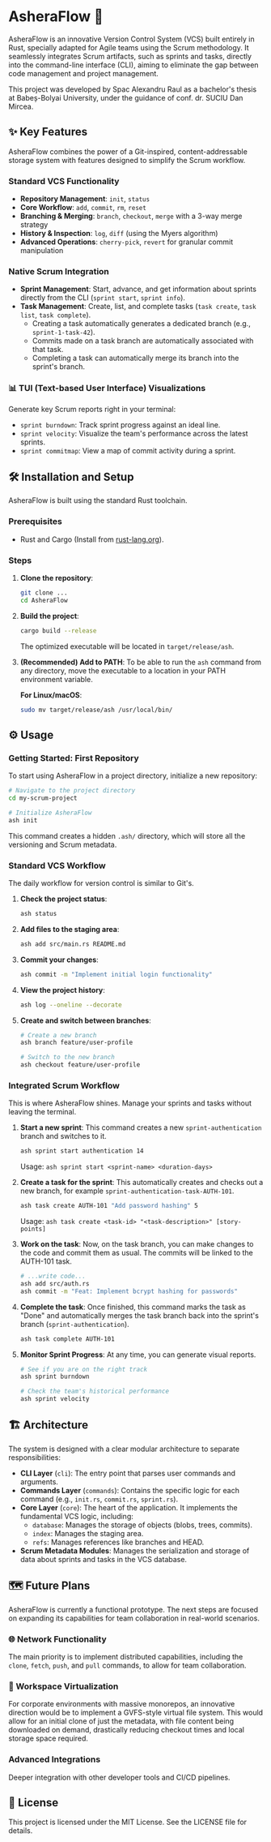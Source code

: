 # AsheraFlow 🌿

AsheraFlow is an innovative Version Control System (VCS) built entirely in Rust, specially adapted for Agile teams using the Scrum methodology. It seamlessly integrates Scrum artifacts, such as sprints and tasks, directly into the command-line interface (CLI), aiming to eliminate the gap between code management and project management.

This project was developed by Spac Alexandru Raul as a bachelor's thesis at Babeș-Bolyai University, under the guidance of conf. dr. SUCIU Dan Mircea.

## ✨ Key Features

AsheraFlow combines the power of a Git-inspired, content-addressable storage system with features designed to simplify the Scrum workflow.

### Standard VCS Functionality

- **Repository Management**: `init`, `status`
- **Core Workflow**: `add`, `commit`, `rm`, `reset`
- **Branching & Merging**: `branch`, `checkout`, `merge` with a 3-way merge strategy
- **History & Inspection**: `log`, `diff` (using the Myers algorithm)
- **Advanced Operations**: `cherry-pick`, `revert` for granular commit manipulation

### Native Scrum Integration

- **Sprint Management**: Start, advance, and get information about sprints directly from the CLI (`sprint start`, `sprint info`).
- **Task Management**: Create, list, and complete tasks (`task create`, `task list`, `task complete`).
  - Creating a task automatically generates a dedicated branch (e.g., `sprint-1-task-42`).
  - Commits made on a task branch are automatically associated with that task.
  - Completing a task can automatically merge its branch into the sprint's branch.

### 📊 TUI (Text-based User Interface) Visualizations

Generate key Scrum reports right in your terminal:

- `sprint burndown`: Track sprint progress against an ideal line.
- `sprint velocity`: Visualize the team's performance across the latest sprints.
- `sprint commitmap`: View a map of commit activity during a sprint.

## 🛠️ Installation and Setup

AsheraFlow is built using the standard Rust toolchain.

### Prerequisites

- Rust and Cargo (Install from [rust-lang.org](https://rust-lang.org)).

### Steps

1. **Clone the repository**:
   ```bash
   git clone ...
   cd AsheraFlow
   ```

2. **Build the project**:
   ```bash
   cargo build --release
   ```
   
   The optimized executable will be located in `target/release/ash`.

3. **(Recommended) Add to PATH**: To be able to run the `ash` command from any directory, move the executable to a location in your PATH environment variable.

   **For Linux/macOS**:
   ```bash
   sudo mv target/release/ash /usr/local/bin/
   ```

## ⚙️ Usage

### Getting Started: First Repository

To start using AsheraFlow in a project directory, initialize a new repository:

```bash
# Navigate to the project directory
cd my-scrum-project

# Initialize AsheraFlow
ash init
```

This command creates a hidden `.ash/` directory, which will store all the versioning and Scrum metadata.

### Standard VCS Workflow

The daily workflow for version control is similar to Git's.

1. **Check the project status**:
   ```bash
   ash status
   ```

2. **Add files to the staging area**:
   ```bash
   ash add src/main.rs README.md
   ```

3. **Commit your changes**:
   ```bash
   ash commit -m "Implement initial login functionality"
   ```

4. **View the project history**:
   ```bash
   ash log --oneline --decorate
   ```

5. **Create and switch between branches**:
   ```bash
   # Create a new branch
   ash branch feature/user-profile

   # Switch to the new branch
   ash checkout feature/user-profile
   ```

### Integrated Scrum Workflow

This is where AsheraFlow shines. Manage your sprints and tasks without leaving the terminal.

1. **Start a new sprint**: This command creates a new `sprint-authentication` branch and switches to it.
   ```bash
   ash sprint start authentication 14
   ```
   Usage: `ash sprint start <sprint-name> <duration-days>`

2. **Create a task for the sprint**: This automatically creates and checks out a new branch, for example `sprint-authentication-task-AUTH-101`.
   ```bash
   ash task create AUTH-101 "Add password hashing" 5
   ```
   Usage: `ash task create <task-id> "<task-description>" [story-points]`

3. **Work on the task**: Now, on the task branch, you can make changes to the code and commit them as usual. The commits will be linked to the AUTH-101 task.
   ```bash
   # ...write code...
   ash add src/auth.rs
   ash commit -m "Feat: Implement bcrypt hashing for passwords"
   ```

4. **Complete the task**: Once finished, this command marks the task as "Done" and automatically merges the task branch back into the sprint's branch (`sprint-authentication`).
   ```bash
   ash task complete AUTH-101
   ```

5. **Monitor Sprint Progress**: At any time, you can generate visual reports.
   ```bash
   # See if you are on the right track
   ash sprint burndown

   # Check the team's historical performance
   ash sprint velocity
   ```

## 🏗️ Architecture

The system is designed with a clear modular architecture to separate responsibilities:

- **CLI Layer** (`cli`): The entry point that parses user commands and arguments.
- **Commands Layer** (`commands`): Contains the specific logic for each command (e.g., `init.rs`, `commit.rs`, `sprint.rs`).
- **Core Layer** (`core`): The heart of the application. It implements the fundamental VCS logic, including:
  - `database`: Manages the storage of objects (blobs, trees, commits).
  - `index`: Manages the staging area.
  - `refs`: Manages references like branches and HEAD.
- **Scrum Metadata Modules**: Manages the serialization and storage of data about sprints and tasks in the VCS database.

## 🗺️ Future Plans

AsheraFlow is currently a functional prototype. The next steps are focused on expanding its capabilities for team collaboration in real-world scenarios.

### 🌐 Network Functionality
The main priority is to implement distributed capabilities, including the `clone`, `fetch`, `push`, and `pull` commands, to allow for team collaboration.

### 🏢 Workspace Virtualization
For corporate environments with massive monorepos, an innovative direction would be to implement a GVFS-style virtual file system. This would allow for an initial clone of just the metadata, with file content being downloaded on demand, drastically reducing checkout times and local storage space required.

### Advanced Integrations
Deeper integration with other developer tools and CI/CD pipelines.

## 📜 License

This project is licensed under the MIT License. See the LICENSE file for details.
